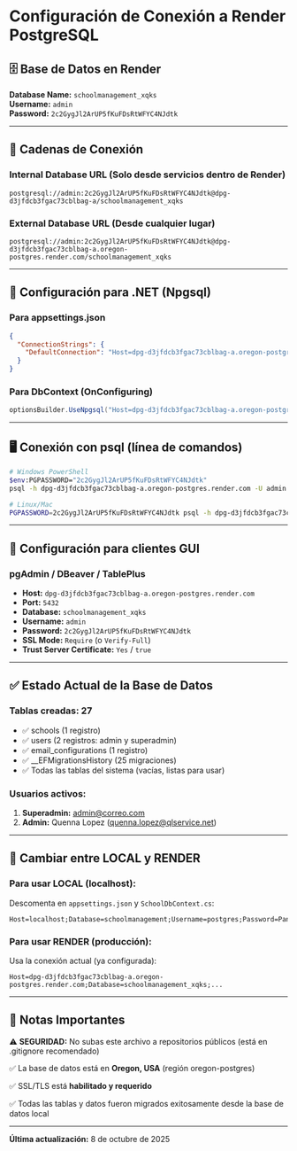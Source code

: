 # Configuración de Conexión a Render PostgreSQL

## 🗄️ Base de Datos en Render

**Database Name:** `schoolmanagement_xqks`  
**Username:** `admin`  
**Password:** `2c2GygJl2ArUP5fKuFDsRtWFYC4NJdtk`

---

## 🔗 Cadenas de Conexión

### **Internal Database URL** (Solo desde servicios dentro de Render)
```
postgresql://admin:2c2GygJl2ArUP5fKuFDsRtWFYC4NJdtk@dpg-d3jfdcb3fgac73cblbag-a/schoolmanagement_xqks
```

### **External Database URL** (Desde cualquier lugar)
```
postgresql://admin:2c2GygJl2ArUP5fKuFDsRtWFYC4NJdtk@dpg-d3jfdcb3fgac73cblbag-a.oregon-postgres.render.com/schoolmanagement_xqks
```

---

## 🔧 Configuración para .NET (Npgsql)

### Para appsettings.json
```json
{
  "ConnectionStrings": {
    "DefaultConnection": "Host=dpg-d3jfdcb3fgac73cblbag-a.oregon-postgres.render.com;Database=schoolmanagement_xqks;Username=admin;Password=2c2GygJl2ArUP5fKuFDsRtWFYC4NJdtk;Port=5432;SSL Mode=Require;Trust Server Certificate=true"
  }
}
```

### Para DbContext (OnConfiguring)
```csharp
optionsBuilder.UseNpgsql("Host=dpg-d3jfdcb3fgac73cblbag-a.oregon-postgres.render.com;Database=schoolmanagement_xqks;Username=admin;Password=2c2GygJl2ArUP5fKuFDsRtWFYC4NJdtk;Port=5432;SSL Mode=Require;Trust Server Certificate=true");
```

---

## 🖥️ Conexión con psql (línea de comandos)

```bash
# Windows PowerShell
$env:PGPASSWORD="2c2GygJl2ArUP5fKuFDsRtWFYC4NJdtk"
psql -h dpg-d3jfdcb3fgac73cblbag-a.oregon-postgres.render.com -U admin -d schoolmanagement_xqks
```

```bash
# Linux/Mac
PGPASSWORD=2c2GygJl2ArUP5fKuFDsRtWFYC4NJdtk psql -h dpg-d3jfdcb3fgac73cblbag-a.oregon-postgres.render.com -U admin -d schoolmanagement_xqks
```

---

## 🔐 Configuración para clientes GUI

### **pgAdmin / DBeaver / TablePlus**
- **Host:** `dpg-d3jfdcb3fgac73cblbag-a.oregon-postgres.render.com`
- **Port:** `5432`
- **Database:** `schoolmanagement_xqks`
- **Username:** `admin`
- **Password:** `2c2GygJl2ArUP5fKuFDsRtWFYC4NJdtk`
- **SSL Mode:** `Require` (o `Verify-Full`)
- **Trust Server Certificate:** `Yes` / `true`

---

## ✅ Estado Actual de la Base de Datos

### **Tablas creadas:** 27
- ✅ schools (1 registro)
- ✅ users (2 registros: admin y superadmin)
- ✅ email_configurations (1 registro)
- ✅ __EFMigrationsHistory (25 migraciones)
- ✅ Todas las tablas del sistema (vacías, listas para usar)

### **Usuarios activos:**
1. **Superadmin:** admin@correo.com
2. **Admin:** Quenna Lopez (quenna.lopez@qlservice.net)

---

## 🔄 Cambiar entre LOCAL y RENDER

### Para usar LOCAL (localhost):
Descomenta en `appsettings.json` y `SchoolDbContext.cs`:
```
Host=localhost;Database=schoolmanagement;Username=postgres;Password=Panama2020$
```

### Para usar RENDER (producción):
Usa la conexión actual (ya configurada):
```
Host=dpg-d3jfdcb3fgac73cblbag-a.oregon-postgres.render.com;Database=schoolmanagement_xqks;...
```

---

## 📝 Notas Importantes

⚠️ **SEGURIDAD:** No subas este archivo a repositorios públicos (está en .gitignore recomendado)

✅ La base de datos está en **Oregon, USA** (región oregon-postgres)

✅ SSL/TLS está **habilitado y requerido**

✅ Todas las tablas y datos fueron migrados exitosamente desde la base de datos local

---

**Última actualización:** 8 de octubre de 2025

